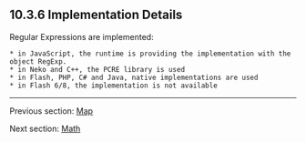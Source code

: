## 10.3.6 Implementation Details

Regular Expressions are implemented:


    * in JavaScript, the runtime is providing the implementation with the object RegExp.
    * in Neko and C++, the PCRE library is used
    * in Flash, PHP, C# and Java, native implementations are used
    * in Flash 6/8, the implementation is not available

---

Previous section: [Map](std-regex-map.md)

Next section: [Math](std-math.md)
